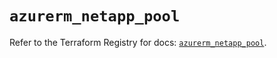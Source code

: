 # `azurerm_netapp_pool`

Refer to the Terraform Registry for docs: [`azurerm_netapp_pool`](https://registry.terraform.io/providers/hashicorp/azurerm/4.43.0/docs/resources/netapp_pool).
